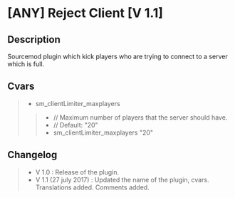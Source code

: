 [ANY] Reject Client [V 1.1]
===================

Description
-------------
Sourcemod plugin which kick players who are trying to connect to a server which is full.

Cvars
-------------
> - sm_clientLimiter_maxplayers
>> - // Maximum number of players that the server should have.
>> - // Default: "20"
>> - sm_clientLimiter_maxplayers "20"

Changelog
-------------
> - V 1.0 : Release of the plugin.
> - V 1.1 (27 july 2017) : Updated the name of the plugin, cvars. Translations added. Comments added.
